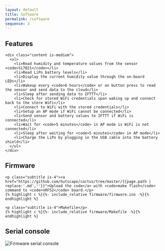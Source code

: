 ```yaml
---
layout: default
title: Software
permalink: /software
sequence: 3
---
```


<section class="section is-small">
  <div class="container">
    <h2 class="title is-1">Features</h2>

    <div class="content is-medium">
      <ul>
        <li>Read humidity and temperature values from the sensor <code>Si7021</code></li>
        <li>Read LiPo battery levels</li>
        <li>Display the current humidity value through the on-board LEDs</li>
        <li>Wakeup every <code>6 hours</code> or on button press to read the sensor and send data to the cloud</li>
        <li>Sleep after sending data to IFTTT</li>
        <li>Check for stored WiFi credentials upon waking up and connect back to the store WiFi</li>
        <li>Connect to WiFi with the stored credentials</li>
        <li>Setup an AP mode if WiFi cannot be connected</li>
        <li>Send sensor and battery values to IFTTT if WiFi is connected</li>
        <li>Wait for <code>5 minutes</code> in AP mode is WiFi is not connected</li>
        <li>Sleep after waiting for <code>5 minutes</code> in AP mode</li>
        <li>Charge the LiPo by plugging in the USB cable into the battery shield</li>
      </ul>
    </div>
  </div>
</section>

<section class="section is-small">
  <div class="container">
    <h2 class="title is-1">Firmware</h2>

    <p class="subtitle is-4"><a href="https://github.com/hutscape/cactus/tree/master/{{page.path | replace:'.md',''}}">Upload the code</a> with <code>make flash</code> command to <code>nRF52</code> board.</p>
    {% highlight c %}{%- include_relative firmware/firmware.ino -%}{% endhighlight %}

    <p class="subtitle is-4">Makefile</p>
    {% highlight c %}{%- include_relative firmware/Makefile -%}{% endhighlight %}
  </div>
</section>

<section class="section is-small">
  <div class="container">
    <h2 class="title is-1">Serial console</h2>
    <img src="{{site.url}}/images/console.png" alt="Firmware serial console">
  </div>
</section>
